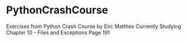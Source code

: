 # PythonCrashCourse
Exercises from Python Crash Course by Eirc Matthes
Currently Studying Chapter 10 - Files and Exceptions
Page 191 
